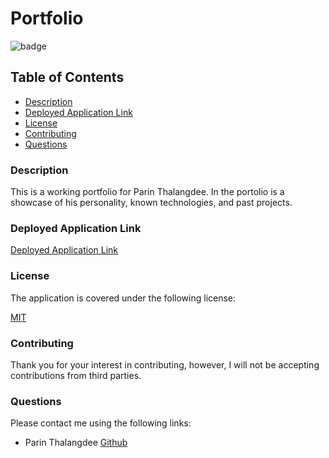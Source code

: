 # Portfolio

![badge](https://img.shields.io/badge/license-mit-blue)

## Table of Contents

* [Description](#description)
* [Deployed Application Link](#deployed-application-video)  
* [License](#license)    
* [Contributing](#contributing)
* [Questions](#questions)

### Description
This is a working portfolio for Parin Thalangdee. In the portolio is a showcase of his personality, known technologies, and past projects.
  
### Deployed Application Link
  
[Deployed Application Link](https://parinthalangdee.github.io/portfolio/)

### License

The application is covered under the following license:
  
[MIT](https://choosealicense.com/licenses/mit)
    
### Contributing
  
Thank you for your interest in contributing, however, I will not be accepting contributions from third parties.

### Questions

Please contact me using the following links:
  
- Parin Thalangdee [Github](https://github.com/parinthalangdee)